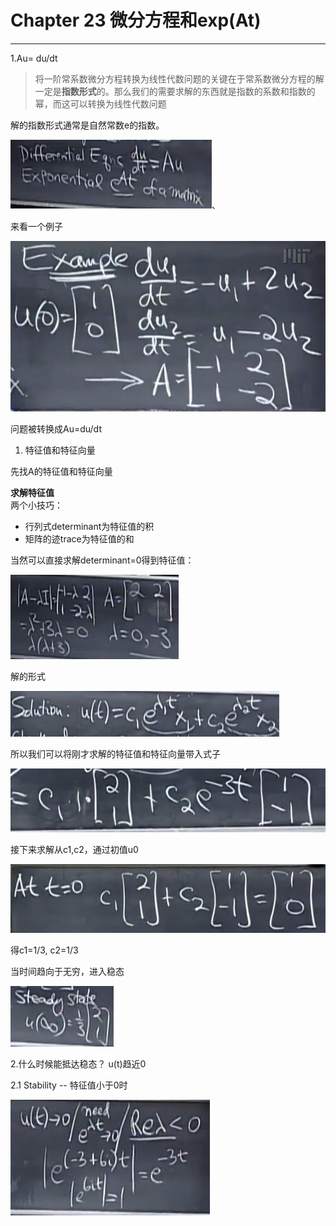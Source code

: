 # Chapter 23 微分方程和exp\(At\)

---

1.Au= du/dt

> 将一阶常系数微分方程转换为线性代数问题的关键在于常系数微分方程的解一定是**指数形式**的。那么我们的需要求解的东西就是指数的系数和指数的幂，而这可以转换为线性代数问题

解的指数形式通常是自然常数e的指数。

![](/assets/import.pnghttp:/img.blog.csdn.net/20151124213942361)、

来看一个例子

![](/assets1/import.pnghttp:/img.blog.csdn.net/20151124214349509)

问题被转换成Au=du/dt

1. 特征值和特征向量

先找A的特征值和特征向量

**求解特征值**  
 两个小技巧：

* 行列式determinant为特征值的积
* 矩阵的迹trace为特征值的和

当然可以直接求解determinant=0得到特征值：

![](/assets2/import.png)

解的形式

![](/assets13/import.png)

所以我们可以将刚才求解的特征值和特征向量带入式子

![](/assets12/import.png)

接下来求解从c1,c2，通过初值u0

![](/assets33/import.png)

得c1=1/3, c2=1/3

当时间趋向于无穷，进入稳态

![](/assets4/import.png)



2.什么时候能抵达稳态？ u\(t\)趋近0

2.1 Stability -- 特征值小于0时

![](/assets234/import.pnghttp:/img.blog.csdn.net/20151124224214221)



